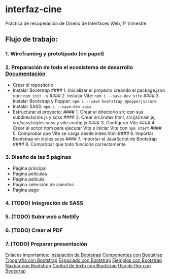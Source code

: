 # interfaz-cine
 Práctica de recuperación de Diseño de Interfaces Web, 1º trimestre.

 ## Flujo de trabajo:
  ### 1. Wireframing y prototipado (en papel)
  ### 2. Preparación de todo el ecosistema de desarrollo [Documentación](https://getbootstrap.esdocu.com/docs/5.3/getting-started/vite/)
   - Crear el repositorio
   - Instalar Bootstrap
    #### 1. Inicializar el proyecto creando el package.json con: `npm init -y`
    #### 2. Instalar Vite: `npm i --save-dev vite`
    #### 3. Instalar Bootstrap y Popper: `npm i --save bootstrap @popperjs/core`
   - Instalar SASS: `npm i --save-dev sass`
   - Estructurar el proyecto:
    #### 1. Crear el directorio src con sus subdirectorios js y scss
    #### 2. Crear src/index.html, src/js/main.js, src/scss/styles.scss y vite.config.js
    #### 3. Configurar Vite
    #### 4. Crear el script npm para ejecutar Vite e iniciar Vite con `npm start`
    #### 5. Comprobar que Vite se carga desde index.html
    #### 6. Importar Bootstrap en styles.scss
    #### 7. Importar el JavaScript de Bootstrap
    #### 8. Comprobar que todo funciona correctamente
  ### 3. Diseño de las 5 páginas
   - Página principal
   - Página películas
   - Página película
   - Página selección de asientos
   - Página pago
  ### 4. (TODO) Integración de SASS
  ### 5. (TODO) Subir web a Netlify
  ### 6. (TODO) Crear el PDF
  ### 7. (TODO) Preparar presentación

Enlaces importantes:
[Instalación de Bootstrap](https://getbootstrap.esdocu.com/docs/5.3/getting-started/)
[Componentes con Bootstrap](https://getbootstrap.esdocu.com/docs/5.3/components/)
[Tipografía con Bootstrap](https://getbootstrap.esdocu.com/docs/5.1/content/typography/)
[Espaciado con Bootstrap](https://getbootstrap.com/docs/4.0/utilities/spacing/)
[Ejemplos con Bootstrap](https://getbootstrap.esdocu.com/docs/5.3/examples/)
[Navbar con Bootstrap](https://getbootstrap.esdocu.com/docs/5.3/components/navbar/)
[Control de texto con Bootstrap](https://getbootstrap.esdocu.com/docs/5.1/utilities/text/)
[Uso de flex con Bootstrap](https://getbootstrap.com/docs/5.0/utilities/flex/)
